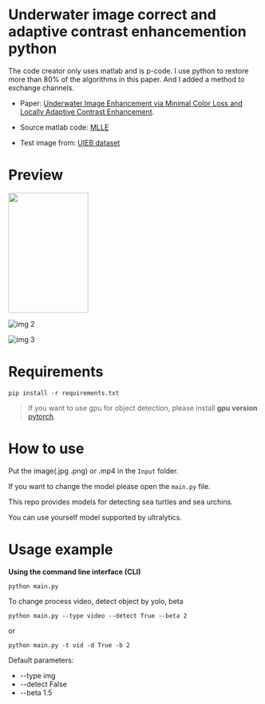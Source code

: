 # Underwater image correct and adaptive contrast enhancemention python
The code creator only uses matlab and is p-code.
I use python to restore more than 80% of the algorithms in this paper.
And I added a method to exchange channels.

* Paper:
[Underwater Image Enhancement via Minimal Color Loss and Locally Adaptive Contrast Enhancement](https://ieeexplore.ieee.org/document/9788535).

* Source matlab code:
[MLLE](https://github.com/Li-Chongyi/MMLE_code)

* Test image from:
[UIEB dataset](https://li-chongyi.github.io/proj_benchmark.html)

# Preview
<img src="https://github.com/nomi3070/Underwater-image-correct-and-adaptive-contrast-enhancemention-python/blob/main/Preview%20image/38.png_reslut.jpg" height="240px" width="160px" />

![img 2](https://github.com/nomi3070/Underwater-image-correct-and-adaptive-contrast-enhancemention-python/blob/main/Preview%20image/906_img_.png_reslut.jpg)

![img 3](https://github.com/nomi3070/Underwater-image-correct-and-adaptive-contrast-enhancemention-python/blob/main/Preview%20image/91_img_.png_reslut.jpg)

# Requirements
```
pip install -r requirements.txt
```
> If you want to use gpu for object detection, please install **gpu version** [pytorch](https://pytorch.org/).

# How to use
Put the image(.jpg .png) or .mp4 in the `Input` folder.

If you want to change the model please open the `main.py` file.

This repo provides models for detecting sea turtles and sea urchins.

You can use yourself model supported by ultralytics.

# Usage example
**Using the command line interface (CLI)**
```
python main.py
```

To change process video, detect object by yolo, beta

```
python main.py --type video --detect True --beta 2
```

or

```
python main.py -t vid -d True -b 2
```

Default parameters:
* --type img 
* --detect False
* --beta 1.5